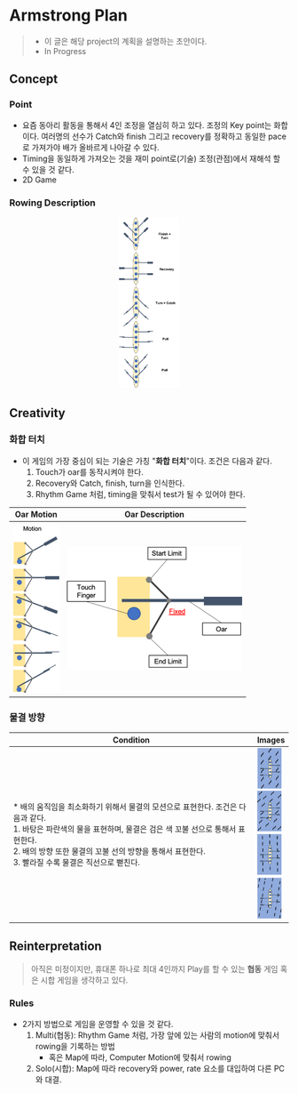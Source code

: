 # Armstrong Plan

> *  이 글은 해당 project의 계획을 설명하는 초안이다.
> * In Progress

## Concept

### Point

* 요즘 동아리 활동을 통해서 4인 조정을 열심히 하고 있다. 조정의 Key point는 화합이다. 여러명의 선수가 Catch와 finish 그리고 recovery를 정확하고 동일한 pace로 가져가야 배가 올바르게 나아갈 수 있다.
* Timing을 동일하게 가져오는 것을 재미 point로(기술) 조정(관점)에서 재해석 할 수 있을 것 같다.
* 2D Game

### Rowing Description

<center>
	<img src="./Images/armstrong_explaination.png" style="zoom:30%;" />
</center>

## Creativity

### 화합 터치

* 이 게임의 가장 중심이 되는 기술은 가칭 "**화합 터치**"이다. 조건은 다음과 같다.
  1. Touch가 oar를 동작시켜야 한다.
  2. Recovery와 Catch, finish, turn을 인식한다.
  3. Rhythm Game 처럼, timing을 맞춰서 test가 될 수 있어야 한다.

| Oar Motion                                                   | Oar Description                                              |
| ------------------------------------------------------------ | ------------------------------------------------------------ |
| <img src="./Images/armstrong_OarMotion.png" alt="armstrong_explaination" style="zoom:30%;" /> | <img src="./Images/armstrong_OarDescription.png" alt="armstrong_explaination" style="zoom:50%;" /> |



### 물결 방향

| Condition                                                    | Images                                                       |
| ------------------------------------------------------------ | ------------------------------------------------------------ |
| * 배의 움직임을 최소화하기 위해서 물결의 모션으로 표현한다. 조건은 다음과 같다.<br/><tab>1. 바탕은 파란색의 물을 표현하며, 물결은 검은 색 꼬불 선으로 통해서 표현한다.<br/><tab>2. 배의 방향 또한 물결의 꼬불 선의 방향을 통해서 표현한다.<br/><tab>3. 빨라질 수록 물결은 직선으로 뻗친다. | <img src="./Images/armstrong_WaterWave.png" alt="armstrong_WaterWave" style="zoom:30%;" /> |

## Reinterpretation

> 아직은 미정이지만, 휴대폰 하나로 최대 4인까지 Play를 할 수 있는 **협동** 게임 혹은 시합 게임을 생각하고 있다.

### Rules

* 2가지 방법으로 게임을 운영할 수 있을 것 같다.
  1. Multi(협동): Rhythm Game 처럼, 가장 앞에 있는 사람의 motion에 맞춰서 rowing을 기록하는 방법
     * 혹은 Map에 따라, Computer Motion에 맞춰서 rowing
  2. Solo(시합): Map에 따라  recovery와 power, rate 요소를 대입하여 다른 PC와 대결.
